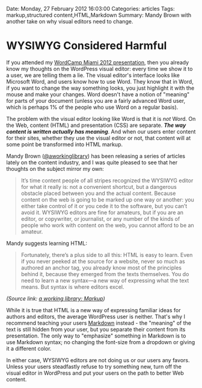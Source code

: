 Date: Monday, 27 February 2012 16:03:00
Categories: articles
Tags: markup,structured content,HTML,Markdown
Summary: Mandy Brown with another take on why visual editors need to change.

# WYSIWYG Considered Harmful

If you attended my [WordCamp Miami 2012 presentation](/articles/wordcamp-miami-2012), then you already know my thoughts on the WordPress visual editor: every time we show it to a user, we are telling them a lie. The visual editor's interface looks like Microsoft Word, and users know how to use Word. They know that in Word, if you want to change the way something looks, you just highlight it with the mouse and make your changes. Word doesn't have a notion of "meaning" for parts of your document (unless you are a fairly advanced Word user, which is perhaps 1% of the people who use Word on a regular basis).

The problem with the visual editor looking like Word is that it is _not_ Word. On the Web, content (HTML) and presentation (CSS) are separate. _**The way content is written actually has meaning**_. And when our users enter content for their sites, whether they use the visual editor or not, that content will at some point be transformed into HTML markup.

Mandy Brown ([@aworkinglibrary](http://twitter.com/aworkinglibrary)) has been releasing a series of articles lately on the content industry, and I was quite pleased to see that her thoughts on the subject mirror my own:

> It’s time content people of all stripes recognized the WYSIWYG editor 
> for what it really is: not a convenient shortcut, but a dangerous 
> obstacle placed between you and the actual content. Because content on 
> the web is going to be marked up one way or another: you either take 
> control of it or you cede it to the software, but you can’t avoid it. 
> WYSIWYG editors are fine for amateurs, but if you are an editor, or 
> copywriter, or journalist, or any number of the kinds of people who work 
> with content on the web, you cannot afford to be an amateur.

Mandy suggests learning HTML:

> Fortunately, there’s a plus side to all this: HTML is easy to learn. 
> Even if you never peeked at the source for a website, never so much as 
> authored an anchor tag, you already know most of the principles behind 
> it, because they emerged from the texts themselves. You do need to learn 
> a new syntax—a new way of expressing what the text means. But syntax is 
> where editors excel.

_(Source link: [a working library: Markup](http://aworkinglibrary.com/library/archives/markup/))_

While it is true that HTML is a new way of expressing familiar ideas for authors and editors, the average WordPress user is neither. That's why I recommend teaching your users [Markdown](http://daringfireball.net/projects/markdown) instead - the "meaning" of the text is still hidden from your user, but you separate their content from its presentation. The only way to "emphasize" something in Markdown is to use Markdown syntax; no changing the font-size from a dropdown or giving it a different color.

In either case, WYSIWYG editors are not doing us or our users any favors. Unless your users steadfastly refuse to try something new, turn off the visual editor in WordPress and put your users on the path to better Web content.